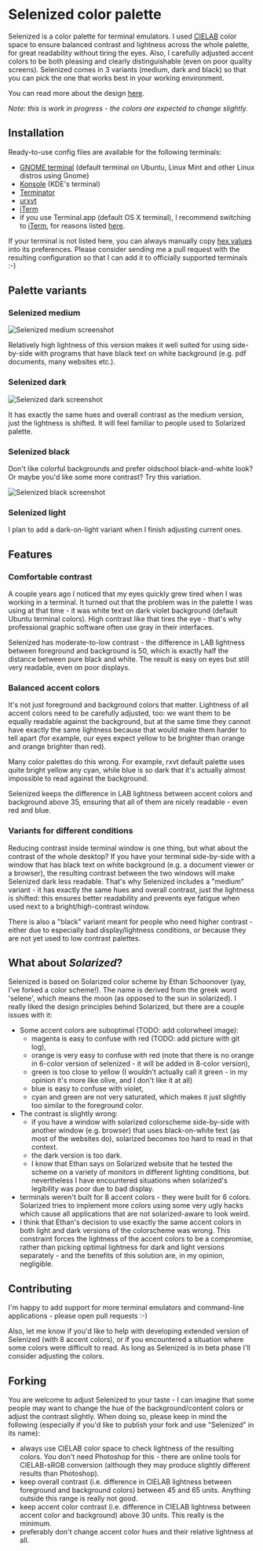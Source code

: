 Selenized color palette
=======================

Selenized is a color palette for terminal emulators. I used
[CIELAB](http://en.wikipedia.org/wiki/Lab_color_space) color space to ensure
balanced contrast and lightness across the whole palette, for great readability
without tiring the eyes. Also, I carefully adjusted accent colors to be both
pleasing and clearly distinguishable (even on poor quality screens).  Selenized
comes in 3 variants (medium, dark and black) so that you can pick the one that
works best in your working environment.

You can read more about the design [here](#features).

_Note: this is work in progress - the colors are expected to change slightly._



Installation
------------

Ready-to-use config files are available for the following terminals:
- [GNOME terminal](gnome-terminal) (default terminal on Ubuntu, Linux Mint and
  other Linux distros using Gnome)
- [Konsole](konsole) (KDE's terminal)
- [Terminator](terminator)
- [urxvt](urxvt)
- [iTerm](iterm)
- if you use Terminal.app (default OS X terminal), I recommend switching to
  [iTerm](iterm), for reasons listed [here](terminal-app).

If your terminal is not listed here, you can always manually copy [hex
values](the-values.md) into its preferences.  Please consider sending me a pull
request with the resulting configuration so that I can add it to officially
supported terminals :-)



Palette variants
----------------

### Selenized medium

![Selenized medium screenshot](http://i.imgur.com/NI8RQaT.png)

Relatively high lightness of this version makes it well suited for using
side-by-side with programs that have black text on white background (e.g. pdf
documents, many websites etc.).


### Selenized dark

![Selenized dark screenshot](http://i.imgur.com/y2dMcsE.png)

It has exactly the same hues and overall contrast as the medium version, just
the lightness is shifted.  It will feel familiar to people used to Solarized
palette.


### Selenized black

Don't like colorful backgrounds and prefer oldschool black-and-white look?  Or
maybe you'd like some more contrast?  Try this variation.

![Selenized black screenshot](http://i.imgur.com/PVKtHEC.png)


### Selenized light

I plan to add a dark-on-light variant when I finish adjusting current ones.



Features
--------

### Comfortable contrast

A couple years ago I noticed that my eyes quickly grew tired when I was working
in a terminal.  It turned out that the problem was in the palette I was using
at that time - it was white text on dark violet background (default Ubuntu
terminal colors).  High contrast like that tires the eye - that's why
professional graphic software often use gray in their interfaces.

<screenshot of a manpage with ubuntu palette>

Selenized has moderate-to-low contrast - the difference in LAB lightness
between foreground and background is 50, which is exactly half the distance
between pure black and white.  The result is easy on eyes but still very
readable, even on poor displays.

<screenshot of a manpage with selenized>


### Balanced accent colors

It's not just foreground and background colors that matter. Lightness of all
accent colors need to be carefully adjusted, too: we want them to be equally
readable against the background, but at the same time they cannot have exactly
the same lightness because that would make them harder to tell apart (for
example, our eyes expect yellow to be brighter than orange and orange brighter
than red).

Many color palettes do this wrong.  For example, rxvt default palette uses
quite bright yellow any cyan, while blue is so dark that it's actually almost
impossible to read against the background.

<screenshot of rxvt palette>

Selenized keeps the difference in LAB lightness between accent colors and
background above 35, ensuring that all of them are nicely readable - even red
and blue.

<screenshot of selenized>


### Variants for different conditions

Reducing contrast inside terminal window is one thing, but what about the
contrast of the whole desktop?  If you have your terminal side-by-side with a
window that has black text on white background (e.g. a document viewer or a
browser), the resulting contrast between the two windows will make Selenized
dark less readable.  That's why Selenized includes a "medium" variant - it has
exactly the same hues and overall contrast, just the lightness is shifted: this
ensures better readability and prevents eye fatigue when used next to a
bright/high-contrast window.

<screenshot of selenized medium next to Wikipedia article about LAB space>

There is also a "black" variant meant for people who need higher contrast -
either due to especially bad display/lightness conditions, or because they are
not yet used to low contrast palettes.



What about _Solarized_?
-----------------------

Selenized is based on Solarized color scheme by Ethan Schoonover (yay, I've
forked a color scheme!).  The name is derived from the greek word 'selene',
which means the moon (as opposed to the sun in solarized).  I really liked the
design principles behind Solarized, but there are a couple issues with it:

- Some accent colors are suboptimal (TODO: add colorwheel image):
  - magenta is easy to confuse with red (TODO: add picture with git log),
  - orange is very easy to confuse with red (note that there is no orange in
    6-color version of selenized - it will be added in 8-color version),
  - green is too close to yellow (I wouldn't actually call it green - in my
    opinion it's more like olive, and I don't like it at all)
  - blue is easy to confuse with violet,
  - cyan and green are not very saturated, which makes it just slightly too
    similar to the foreground color.
- The contrast is slightly wrong:
  - if you have a window with solarized colorscheme side-by-side with another
    window (e.g. browser) that uses black-on-white text (as most of the
    websites do), solarized becomes too hard to read in that context.
    <screenshot with wikipedia page>
  - the dark version is too dark.
  - I know that Ethan says on Solarized website that he tested the scheme on a
    variety of monitors in different lighting conditions, but nevertheless I
    have encountered situations when solarized's legibility was poor due to bad
    display.
- terminals weren't built for 8 accent colors - they were built for 6 colors.
  Solarized tries to implement more colors using some very ugly hacks which
  cause all applications that are not solarized-aware to look weird.
- I think that Ethan's decision to use exactly the same accent colors in both
  light and dark versions of the colorscheme was wrong.  This constraint forces
  the lightness of the accent colors to be a compromise, rather than picking
  optimal lightness for dark and light versions separately - and the benefits
  of this solution are, in my opinion, negligible.



Contributing
------------

I'm happy to add support for more terminal emulators and command-line
applications - please open pull requests :-)

Also, let me know if you'd like to help with developing extended version of
Selenized (with 8 accent colors), or if you encountered a situation where some
colors were difficult to read.  As long as Selenized is in beta phase I'll
consider adjusting the colors.



Forking
-------

You are welcome to adjust Selenized to your taste - I can imagine that some
people may want to change the hue of the background/content colors or adjust
the contrast slightly.  When doing so, please keep in mind the following
(especially if you'd like to publish your fork and use "Selenized" in its
name):
- always use CIELAB color space to check lightness of the resulting colors.
  You don't need Photoshop for this - there are online tools for CIELAB-sRGB
  conversion (although they may produce slightly different results than
  Photoshop).
- keep overall contrast (i.e. difference in CIELAB lightness between foreground
  and background colors) between 45 and 65 units.  Anything outside this range
  is really not good.
- keep accent color contrast (i.e. difference in CIELAB lightness between
  accent color and background) above 30 units. This really is the minimum.
- preferably don't change accent color hues and their relative lightness at
  all.

